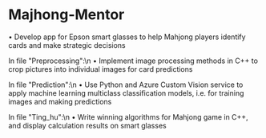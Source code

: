 # Majhong-Mentor
•	Develop app for Epson smart glasses to help Mahjong players identify cards and make strategic decisions

In file "Preprocessing":\n
•	Implement image processing methods in C++ to crop pictures into individual images for card predictions

In file "Prediction":\n
•	Use Python and Azure Custom Vision service to apply machine learning multiclass classification models, i.e. for training images and making predictions

In file "Ting_hu":\n
•	Write winning algorithms for Mahjong game in C++, and display calculation results on smart glasses


